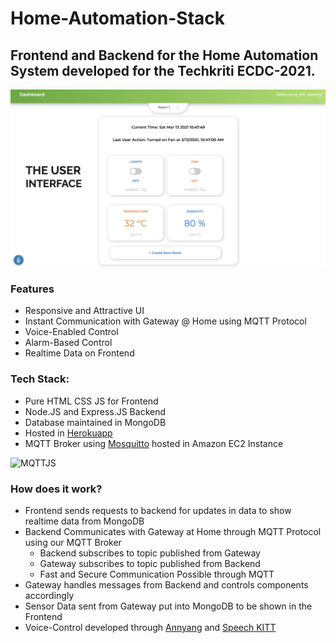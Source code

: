 # Home-Automation-Stack

## Frontend and Backend for the Home Automation System developed for the Techkriti ECDC-2021.

![Frontend Site](https://github.com/anshulagx/Home-Automation-Stack/blob/main/views/ui.png?raw=true)

### Features
* Responsive and Attractive UI
* Instant Communication with Gateway @ Home using MQTT Protocol
* Voice-Enabled Control
* Alarm-Based Control
* Realtime Data on Frontend

### Tech Stack: 
* Pure HTML CSS JS for Frontend
* Node.JS and Express.JS Backend
* Database maintained in MongoDB
* Hosted in [Herokuapp](https://controlhome.herokuapp.com)
* MQTT Broker using [Mosquitto](https://mosquitto.org) hosted in Amazon EC2 Instance

![MQTTJS](https://raw.githubusercontent.com/mqttjs/MQTT.js/137ee0e3940c1f01049a30248c70f24dc6e6f829/MQTT.js.png)

### How does it work?
* Frontend sends requests to backend for updates in data to show realtime data from MongoDB
* Backend Communicates with Gateway at Home through MQTT Protocol using our MQTT Broker
  * Backend subscribes to topic published from Gateway
  * Gateway subscribes to topic published from Backend
  * Fast and Secure Communication Possible through MQTT
* Gateway handles messages from Backend and controls components accordingly
* Sensor Data sent from Gateway put into MongoDB to be shown in the Frontend
* Voice-Control developed through [Annyang](https://github.com/TalAter/annyang) and [Speech KITT](https://github.com/TalAter/SpeechKITT)
